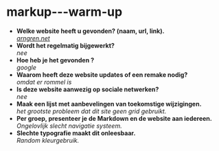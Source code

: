 # markup---warm-up
* <b> Welke website heeft u gevonden? (naam, url, link).</b><br/>
<i>[arngren.net]( http://arngren.net/)</i>
* <b> Wordt het regelmatig bijgewerkt?</b><br/>
<i>nee</i>
* <b> Hoe heb je het gevonden ?</b><br/>
<i>google</i>
* <b> Waarom heeft deze website updates of een remake nodig?</b><br/>
<i>omdat er rommel is</i>
* <b> Is deze website aanwezig op sociale netwerken?</b><br/>
<i>nee</i>
* <b> Maak een lijst met aanbevelingen van toekomstige wijzigingen.</b><br/>
<i>het grootste probleem dat dit site geen grid gebruikt.</i>
* <b> Per groep, presenteer je de Markdown en de website aan iedereen.</b><br/>
<i>Ongelovlijk slecht navigatie systeem.</i>
* <b> Slechte typografie maakt dit onleesbaar.</b><br/>
<i>Random kleurgebruik.</i>

